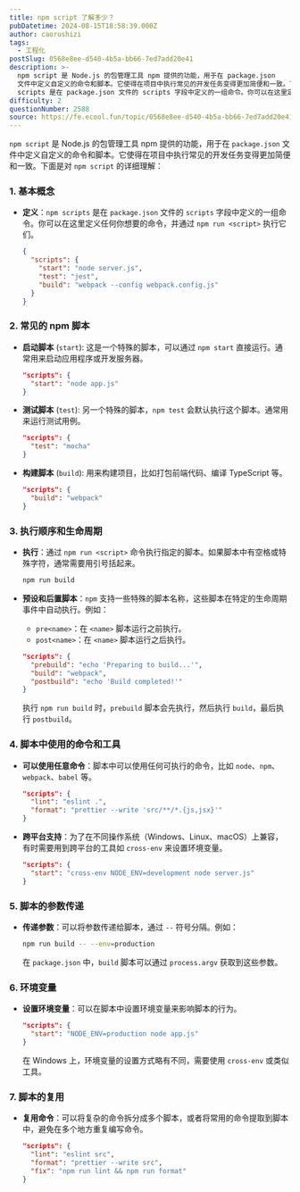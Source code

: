 ```yaml
---
title: npm script 了解多少？
pubDatetime: 2024-08-15T18:58:39.000Z
author: caorushizi
tags:
  - 工程化
postSlug: 0568e8ee-d540-4b5a-bb66-7ed7add20e41
description: >-
  npm script 是 Node.js 的包管理工具 npm 提供的功能，用于在 package.json
  文件中定义自定义的命令和脚本。它使得在项目中执行常见的开发任务变得更加简便和一致。下面是对 npm script 的详细理解： 1. 基本概念 定义：npm
  scripts 是在 package.json 文件的 scripts 字段中定义的一组命令。你可以在这里定义任何你想要的命令，并通
difficulty: 2
questionNumber: 2588
source: https://fe.ecool.fun/topic/0568e8ee-d540-4b5a-bb66-7ed7add20e41
---
```


`npm script` 是 Node.js 的包管理工具 npm 提供的功能，用于在 `package.json` 文件中定义自定义的命令和脚本。它使得在项目中执行常见的开发任务变得更加简便和一致。下面是对 `npm script` 的详细理解：

### **1. 基本概念**

- **定义**：`npm scripts` 是在 `package.json` 文件的 `scripts` 字段中定义的一组命令。你可以在这里定义任何你想要的命令，并通过 `npm run <script>` 执行它们。

  ```json
  {
    "scripts": {
      "start": "node server.js",
      "test": "jest",
      "build": "webpack --config webpack.config.js"
    }
  }
  ```

### **2. 常见的 npm 脚本**

- **启动脚本** (`start`): 这是一个特殊的脚本，可以通过 `npm start` 直接运行。通常用来启动应用程序或开发服务器。

  ```json
  "scripts": {
    "start": "node app.js"
  }
  ```

- **测试脚本** (`test`): 另一个特殊的脚本，`npm test` 会默认执行这个脚本。通常用来运行测试用例。

  ```json
  "scripts": {
    "test": "mocha"
  }
  ```

- **构建脚本** (`build`): 用来构建项目，比如打包前端代码、编译 TypeScript 等。

  ```json
  "scripts": {
    "build": "webpack"
  }
  ```

### **3. 执行顺序和生命周期**

- **执行**：通过 `npm run <script>` 命令执行指定的脚本。如果脚本中有空格或特殊字符，通常需要用引号括起来。

  ```bash
  npm run build
  ```

- **预设和后置脚本**：`npm` 支持一些特殊的脚本名称，这些脚本在特定的生命周期事件中自动执行。例如：

  - `pre<name>`：在 `<name>` 脚本运行之前执行。
  - `post<name>`：在 `<name>` 脚本运行之后执行。

  ```json
  "scripts": {
    "prebuild": "echo 'Preparing to build...'",
    "build": "webpack",
    "postbuild": "echo 'Build completed!'"
  }
  ```

  执行 `npm run build` 时，`prebuild` 脚本会先执行，然后执行 `build`，最后执行 `postbuild`。

### **4. 脚本中使用的命令和工具**

- **可以使用任意命令**：脚本中可以使用任何可执行的命令，比如 `node`、`npm`、`webpack`、`babel` 等。

  ```json
  "scripts": {
    "lint": "eslint .",
    "format": "prettier --write 'src/**/*.{js,jsx}'"
  }
  ```

- **跨平台支持**：为了在不同操作系统（Windows、Linux、macOS）上兼容，有时需要用到跨平台的工具如 `cross-env` 来设置环境变量。

  ```json
  "scripts": {
    "start": "cross-env NODE_ENV=development node server.js"
  }
  ```

### **5. 脚本的参数传递**

- **传递参数**：可以将参数传递给脚本，通过 `--` 符号分隔。例如：

  ```bash
  npm run build -- --env=production
  ```

  在 `package.json` 中，`build` 脚本可以通过 `process.argv` 获取到这些参数。

### **6. 环境变量**

- **设置环境变量**：可以在脚本中设置环境变量来影响脚本的行为。

  ```json
  "scripts": {
    "start": "NODE_ENV=production node app.js"
  }
  ```

  在 Windows 上，环境变量的设置方式略有不同，需要使用 `cross-env` 或类似工具。

### **7. 脚本的复用**

- **复用命令**：可以将复杂的命令拆分成多个脚本，或者将常用的命令提取到脚本中，避免在多个地方重复编写命令。

  ```json
  "scripts": {
    "lint": "eslint src",
    "format": "prettier --write src",
    "fix": "npm run lint && npm run format"
  }
  ```
